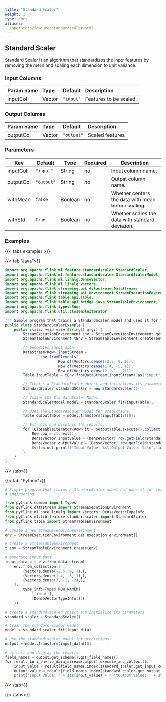 ```yaml
---
title: "Standard Scaler"
weight: 1
type: docs
aliases:
- /operators/feature/standardscaler.html
---
```


<!--
Licensed to the Apache Software Foundation (ASF) under one
or more contributor license agreements.  See the NOTICE file
distributed with this work for additional information
regarding copyright ownership.  The ASF licenses this file
to you under the Apache License, Version 2.0 (the
"License"); you may not use this file except in compliance
with the License.  You may obtain a copy of the License at

  http://www.apache.org/licenses/LICENSE-2.0

Unless required by applicable law or agreed to in writing,
software distributed under the License is distributed on an
"AS IS" BASIS, WITHOUT WARRANTIES OR CONDITIONS OF ANY
KIND, either express or implied.  See the License for the
specific language governing permissions and limitations
under the License.
-->

## Standard Scaler

Standard Scaler is an algorithm that standardizes the input features by removing
the mean and scaling each dimension to unit variance.
### Input Columns

| Param name | Type   | Default   | Description            |
|:-----------|:-------|:----------|:-----------------------|
| inputCol   | Vector | `"input"` | Features to be scaled. |

### Output Columns

| Param name | Type   | Default    | Description      |
|:-----------|:-------|:-----------|:-----------------|
| outputCol  | Vector | `"output"` | Scaled features. |

### Parameters

| Key       | Default    | Type    | Required | Description                                        |
|-----------|------------|---------|----------|----------------------------------------------------|
| inputCol  | `"input"`  | String  | no       | Input column name.                                 |
| outputCol | `"output"` | String  | no       | Output column name.                                |
| withMean  | `false`    | Boolean | no       | Whether centers the data with mean before scaling. |
| withStd   | `true`     | Boolean | no       | Whether scales the data with standard deviation.   |

### Examples

{{< tabs examples >}}

{{< tab "Java">}}

```java
import org.apache.flink.ml.feature.standardscaler.StandardScaler;
import org.apache.flink.ml.feature.standardscaler.StandardScalerModel;
import org.apache.flink.ml.linalg.DenseVector;
import org.apache.flink.ml.linalg.Vectors;
import org.apache.flink.streaming.api.datastream.DataStream;
import org.apache.flink.streaming.api.environment.StreamExecutionEnvironment;
import org.apache.flink.table.api.Table;
import org.apache.flink.table.api.bridge.java.StreamTableEnvironment;
import org.apache.flink.types.Row;
import org.apache.flink.util.CloseableIterator;

/** Simple program that trains a StandardScaler model and uses it for feature engineering. */
public class StandardScalerExample {
    public static void main(String[] args) {
        StreamExecutionEnvironment env = StreamExecutionEnvironment.getExecutionEnvironment();
        StreamTableEnvironment tEnv = StreamTableEnvironment.create(env);

        // Generates input data.
        DataStream<Row> inputStream =
                env.fromElements(
                        Row.of(Vectors.dense(-2.5, 9, 1)),
                        Row.of(Vectors.dense(1.4, -5, 1)),
                        Row.of(Vectors.dense(2, -1, -2)));
        Table inputTable = tEnv.fromDataStream(inputStream).as("input");

        // Creates a StandardScaler object and initializes its parameters.
        StandardScaler standardScaler = new StandardScaler();

        // Trains the StandardScaler Model.
        StandardScalerModel model = standardScaler.fit(inputTable);

        // Uses the StandardScaler Model for predictions.
        Table outputTable = model.transform(inputTable)[0];

        // Extracts and displays the results.
        for (CloseableIterator<Row> it = outputTable.execute().collect(); it.hasNext(); ) {
            Row row = it.next();
            DenseVector inputValue = (DenseVector) row.getField(standardScaler.getInputCol());
            DenseVector outputValue = (DenseVector) row.getField(standardScaler.getOutputCol());
            System.out.printf("Input Value: %s\tOutput Value: %s\n", inputValue, outputValue);
        }
    }
}

```

{{< /tab>}}

{{< tab "Python">}}

```python
# Simple program that trains a StandardScaler model and uses it for feature
# engineering.

from pyflink.common import Types
from pyflink.datastream import StreamExecutionEnvironment
from pyflink.ml.core.linalg import Vectors, DenseVectorTypeInfo
from pyflink.ml.lib.feature.standardscaler import StandardScaler
from pyflink.table import StreamTableEnvironment

# create a new StreamExecutionEnvironment
env = StreamExecutionEnvironment.get_execution_environment()

# create a StreamTableEnvironment
t_env = StreamTableEnvironment.create(env)

# generate input data
input_data = t_env.from_data_stream(
    env.from_collection([
        (Vectors.dense(-2.5, 9, 1),),
        (Vectors.dense(1.4, -5, 1),),
        (Vectors.dense(2, -1, -2),),
    ],
        type_info=Types.ROW_NAMED(
            ['input'],
            [DenseVectorTypeInfo()])
    ))

# create a standard-scaler object and initialize its parameters
standard_scaler = StandardScaler()

# train the standard-scaler model
model = standard_scaler.fit(input_data)

# use the standard-scaler model for predictions
output = model.transform(input_data)[0]

# extract and display the results
field_names = output.get_schema().get_field_names()
for result in t_env.to_data_stream(output).execute_and_collect():
    input_value = result[field_names.index(standard_scaler.get_input_col())]
    output_value = result[field_names.index(standard_scaler.get_output_col())]
    print('Input Value: ' + str(input_value) + ' \tOutput Value: ' + str(output_value))

```

{{< /tab>}}

{{< /tabs>}}
